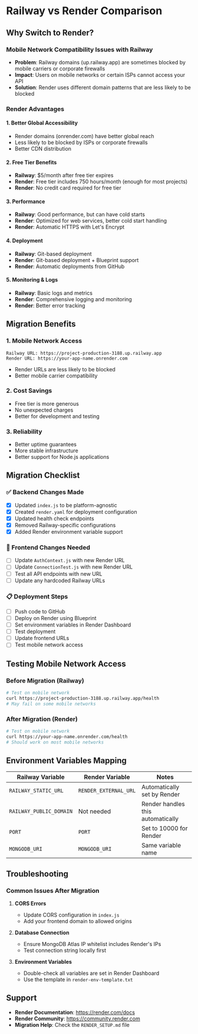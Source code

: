 # Railway vs Render Comparison

## Why Switch to Render?

### Mobile Network Compatibility Issues with Railway
- **Problem**: Railway domains (up.railway.app) are sometimes blocked by mobile carriers or corporate firewalls
- **Impact**: Users on mobile networks or certain ISPs cannot access your API
- **Solution**: Render uses different domain patterns that are less likely to be blocked

### Render Advantages

#### 1. **Better Global Accessibility**
- Render domains (onrender.com) have better global reach
- Less likely to be blocked by ISPs or corporate firewalls
- Better CDN distribution

#### 2. **Free Tier Benefits**
- **Railway**: $5/month after free tier expires
- **Render**: Free tier includes 750 hours/month (enough for most projects)
- **Render**: No credit card required for free tier

#### 3. **Performance**
- **Railway**: Good performance, but can have cold starts
- **Render**: Optimized for web services, better cold start handling
- **Render**: Automatic HTTPS with Let's Encrypt

#### 4. **Deployment**
- **Railway**: Git-based deployment
- **Render**: Git-based deployment + Blueprint support
- **Render**: Automatic deployments from GitHub

#### 5. **Monitoring & Logs**
- **Railway**: Basic logs and metrics
- **Render**: Comprehensive logging and monitoring
- **Render**: Better error tracking

## Migration Benefits

### 1. **Mobile Network Access**
```
Railway URL: https://project-production-3188.up.railway.app
Render URL: https://your-app-name.onrender.com
```
- Render URLs are less likely to be blocked
- Better mobile carrier compatibility

### 2. **Cost Savings**
- Free tier is more generous
- No unexpected charges
- Better for development and testing

### 3. **Reliability**
- Better uptime guarantees
- More stable infrastructure
- Better support for Node.js applications

## Migration Checklist

### ✅ Backend Changes Made
- [x] Updated `index.js` to be platform-agnostic
- [x] Created `render.yaml` for deployment configuration
- [x] Updated health check endpoints
- [x] Removed Railway-specific configurations
- [x] Added Render environment variable support

### 🔄 Frontend Changes Needed
- [ ] Update `AuthContext.js` with new Render URL
- [ ] Update `ConnectionTest.js` with new Render URL
- [ ] Test all API endpoints with new URL
- [ ] Update any hardcoded Railway URLs

### 📋 Deployment Steps
- [ ] Push code to GitHub
- [ ] Deploy on Render using Blueprint
- [ ] Set environment variables in Render Dashboard
- [ ] Test deployment
- [ ] Update frontend URLs
- [ ] Test mobile network access

## Testing Mobile Network Access

### Before Migration (Railway)
```bash
# Test on mobile network
curl https://project-production-3188.up.railway.app/health
# May fail on some mobile networks
```

### After Migration (Render)
```bash
# Test on mobile network
curl https://your-app-name.onrender.com/health
# Should work on most mobile networks
```

## Environment Variables Mapping

| Railway Variable | Render Variable | Notes |
|------------------|-----------------|-------|
| `RAILWAY_STATIC_URL` | `RENDER_EXTERNAL_URL` | Automatically set by Render |
| `RAILWAY_PUBLIC_DOMAIN` | Not needed | Render handles this automatically |
| `PORT` | `PORT` | Set to 10000 for Render |
| `MONGODB_URI` | `MONGODB_URI` | Same variable name |

## Troubleshooting

### Common Issues After Migration

1. **CORS Errors**
   - Update CORS configuration in `index.js`
   - Add your frontend domain to allowed origins

2. **Database Connection**
   - Ensure MongoDB Atlas IP whitelist includes Render's IPs
   - Test connection string locally first

3. **Environment Variables**
   - Double-check all variables are set in Render Dashboard
   - Use the template in `render-env-template.txt`

## Support

- **Render Documentation**: https://render.com/docs
- **Render Community**: https://community.render.com
- **Migration Help**: Check the `RENDER_SETUP.md` file 
